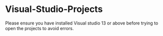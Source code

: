 # Visual-Studio-Projects
Please ensure you have installed Visual studio 13 or above before trying to open the projects to avoid errors.
